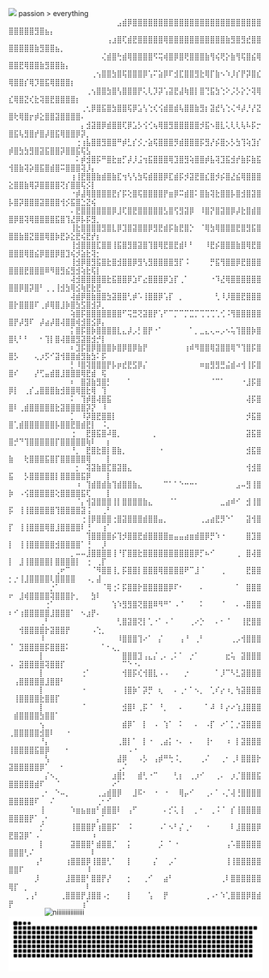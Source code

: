 
![](https://komarev.com/ghpvc/?username=Namiii135&color=grey)
passion > everything
⠀⠀⠀⠀⠀⠀⠀⠀⠀⠀⠀⠀⠀⠀⠀⠀⠀⠀⠀⠀⠀⣠⣾⡿⣿⣿⣿⣿⣿⣿⣿⣿⣿⣿⣿⣿⣿⣿⣿⣿⣿⣿⣿⣿⣿⣿⣿⣿⣿⣿⣿⣿⣿⣿⣻⣿⣦⡄⠀⠀⠀⠀⠀⠀⠀⠀⠀⠀⠀⠀⠀⠀⠀⠀⠀
⠀⠀⠀⠀⠀⠀⠀⠀⠀⠀⠀⠀⠀⠀⠀⠀⠀⠀⠀⢠⣰⣿⢏⣾⣟⣿⣿⣿⣿⣿⢿⣿⣿⣿⣿⣿⣿⣿⣿⣿⣿⣿⣷⣻⣿⣻⣞⣿⣿⣿⣿⣿⣿⣿⣷⣻⣿⣿⣦⡀⠀⠀⠀⠀⠀⠀⠀⠀⠀⠀⠀⠀⠀⠀⠀
⠀⠀⠀⠀⠀⠀⠀⠀⠀⠀⠀⠀⠀⠀⠀⠀⠀⠀⢌⣾⣿⢓⣾⢿⣿⣿⣿⣿⠫⢭⢾⣿⡿⣿⢟⣿⣿⣿⣷⢻⢮⢟⡕⣷⢻⢯⣿⣮⢿⣿⣿⣟⢿⣿⣿⣷⣻⣿⣿⣷⡄⠀⠀⠀⠀⠀⠀⠀⠀⠀⠀⠀⠀⠀⠀
⠀⠀⠀⠀⠀⠀⠀⠀⠀⠀⠀⠀⠀⠀⠀⠀⢀⢢⣿⣿⣳⣿⢯⣿⣿⣿⡿⢡⠍⣵⡿⠏⣺⣏⣿⣿⣻⣗⢿⡏⣷⠢⠱⡸⡎⡟⡽⣿⣎⢿⣿⣿⡎⢿⡹⣿⣯⢿⣿⣿⣿⡆⠀⠀⠀⠀⠀⠀⠀⠀⠀⠀⠀⠀⠀
⠀⠀⠀⠀⠀⠀⠀⠀⠀⠀⠀⠀⠀⠀⠀⢀⢢⣿⣿⣳⣿⢣⣿⣿⣿⡟⢅⢇⡹⡽⢡⣽⣟⣼⢷⣿⡇⣿⢙⣯⣳⢑⠕⡨⡣⡕⡑⢽⢿⣎⢿⣿⣝⢎⣗⢽⣿⣟⣿⣿⣿⣿⡆⠀⠀⠀⠀⠀⠀⠀⠀⠀⠀⠀⠀
⠀⠀⠀⠀⠀⠀⠀⠀⠀⠀⠀⠀⠀⠀⢀⢂⡿⣿⣯⣿⣳⣿⣿⢯⡿⣡⢣⢑⢎⢪⣾⣿⣾⢧⣿⣿⣷⣻⡆⣽⣞⢣⢑⢌⠺⡼⡘⡜⣝⣿⢗⢿⣿⡖⡾⣕⣿⣿⣽⣿⣿⣿⣿⠄⠀⠀⠀⠀⠀⠀⠀⠀⠀⠀⠀
⠀⠀⠀⠀⠀⠀⠀⠀⠀⠀⠀⠀⠀⠀⡄⣺⣽⣿⡿⣾⣿⣿⢏⡿⣡⡣⢪⢊⢦⢿⣿⣻⣿⣿⣿⣿⣿⡺⣯⠢⣿⣇⢅⢇⢇⢧⠧⡯⡒⣿⣯⢧⣻⣿⡞⣿⡼⣿⣯⢿⣿⣿⡿⡽⡀⠀⠀⠀⠀⠀⠀⠀⠀⠀⠀
⠀⠀⠀⠀⠀⠀⠀⠀⠀⠀⠀⠀⠀⢐⢰⣧⣿⣿⣻⣿⣿⠛⡾⣃⡎⡪⡐⣵⢯⣿⣿⣿⡻⣾⣿⣿⣿⡯⣻⡜⡮⣿⡢⡣⣳⢹⢵⣹⡎⡾⣿⣳⣳⣻⣿⣽⣯⣿⣿⡽⣿⣿⣯⢯⣣⠀⠀⠀⠀⠀⠀⠀⠀⠀⠀
⠀⠀⠀⠀⠀⠀⠀⠀⠀⠀⠀⠀⠀⠅⡾⣺⣿⡯⠛⣿⣗⣶⡋⡼⡸⣨⢲⣯⣿⣿⣿⢿⣹⣿⣻⢵⣿⣿⡾⣧⢽⣹⣯⣺⡞⣷⡯⣷⣯⢺⣿⣷⢽⡵⣿⣯⣿⣾⣿⠭⣿⣿⣿⢽⡸⡄⠀⠀⠀⠀⠀⠀⠀⠀⠀
⠀⠀⠀⠀⠀⠀⠀⠀⠀⠀⠀⠀⢰⢸⣟⣿⣿⣷⣾⣿⣷⣏⢲⢣⢣⣳⢯⣾⣿⣿⡿⣏⣾⡯⡺⣽⣟⣿⣎⣿⡺⡮⣿⣜⣮⢿⣿⣿⣿⣕⣿⣿⣷⢿⡽⣿⣿⣿⣿⢝⡎⣿⣿⢯⡪⡇⠀⠀⠀⠀⠀⠀⠀⠀⠀
⠀⠀⠀⠀⠀⠀⠀⠀⠀⠀⠀⠀⠐⡾⣼⢿⣿⣿⣿⣿⣟⡎⡯⢕⣿⢯⣿⣿⣿⣿⡟⣶⡿⠭⣾⣿⠅⣿⣷⢽⣗⣿⣿⡧⣿⣺⣿⣽⣿⡧⣿⡽⣿⣿⣿⣽⣿⣿⣿⢺⡪⣯⣿⣑⣝⢮⠀⠀⠀⠀⠀⠀⠀⠀⠀
⠀⠀⠀⠀⠀⠀⠀⠀⠀⠀⠀⠀⠄⣟⣿⣿⣿⣿⣿⣿⡿⣸⢏⣿⣟⣿⣿⣿⣿⣿⣣⣿⢫⣻⣽⡿⠀⠸⣿⡝⣿⣽⣿⡿⡼⣗⣿⣾⣿⣿⡿⣿⢽⢿⣿⣿⣿⣿⣯⣿⢹⣜⡿⡧⡯⣻⡀⠀⠀⠀⠀⠀⠀⠀⠀
⠀⠀⠀⠀⠀⠀⠀⠀⠀⠀⠀⠀⢸⣗⣿⣿⣿⣿⣻⣿⣇⡿⣹⣿⣽⣿⣿⡿⣻⣟⣾⡯⣷⣟⣿⡑⠀⠈⢿⣳⢿⣿⣿⣿⣟⣿⣻⣯⣿⣿⣿⣷⣿⣝⣿⣿⢿⣿⡷⣟⡵⣕⣟⢮⣟⡞⡆⠀⠀⠀⠀⠀⠀⠀⠀
⠀⠀⠀⠀⠀⠀⠀⠀⠀⠀⠀⠀⢸⣺⣿⣿⣿⣏⣿⣿⢸⣯⣿⣻⣿⣽⣿⢹⣿⢿⣟⣿⣟⣾⠇⠃⠀⠀⠸⣟⡮⣿⣿⣿⣷⣿⢿⣟⣿⣿⣿⣿⢿⣿⣮⡿⣿⣿⡿⣿⣹⢮⡺⣵⣗⢽⡂⠀⠀⠀⠀⠀⠀⠀⠀
⠀⠀⠀⠀⠀⠀⠀⠀⠀⠀⠀⠀⢸⣺⡿⣿⣻⣯⣿⣗⣿⣺⣿⣿⡿⣻⢣⣻⣿⣿⣿⣿⣻⡏⠨⠀⠀⠀⠀⡛⣯⢻⣿⣿⡿⣟⣿⣿⣿⣿⣿⣿⣟⣿⣿⣿⠿⠻⣿⣻⣮⣻⣺⢵⣗⢯⡇⠀⠀⠀⠀⠀⠀⠀⠀
⠀⠀⠀⠀⠀⠀⠀⠀⠀⠀⠀⠀⢼⣺⣿⣿⣿⣿⣿⣗⣯⣿⣿⡿⣱⠏⣔⣿⣿⣿⡿⣱⡏⢀⠁⠀⠀⠀⠀⠐⠹⣜⢿⣿⣿⣿⣿⣿⣿⣿⣿⡿⣿⡽⣿⠃⢀⢀⢸⣺⣳⢿⣪⢷⣟⣗⣟⠀⠀⠀⠀⠀⠀⠀⠀
⠀⠀⠀⠀⠀⠀⠀⠀⠀⠀⠀⠀⢼⣾⡿⣿⣷⣿⣿⣳⣽⣿⣿⢃⡾⠡⢸⣿⣿⡿⢡⡏⠀⡀⠀⠀⠀⠀⠀⠀⢃⠸⡸⣿⣿⣟⣿⣿⣿⣿⡗⣿⣿⣿⠏⢀⡾⢿⣿⣸⡷⣿⣳⣫⣿⣺⡽⡀⠀⠀⠀⠀⠀⠀⠀
⠀⠀⠀⠀⠀⠀⠀⠀⠀⠀⠀⠀⢵⣿⡯⣿⣿⣿⣿⣿⣿⣿⠋⢭⣛⢝⣽⣿⡟⢡⠋⠉⡉⠉⡉⣉⡉⢉⢉⢉⢁⢊⠨⢻⣿⣿⣿⣿⣿⣿⡟⡼⣻⠏⠀⡼⣴⡼⣿⢼⣿⣿⢾⣺⣿⣪⡿⡄⠀⠀⠀⠀⠀⠀⠀
⠀⠀⠀⠀⠀⠀⠀⠀⠀⠀⠀⠀⡅⣿⡯⣿⡷⣿⣿⣿⣿⣇⣄⡼⡠⡃⣿⡟⠐⠁⠀⠀⠀⠀⠀⠁⡀⣀⣄⢄⠤⡠⠢⢥⢹⣿⣿⡷⣿⣿⢇⠃⠃⠀⠀⠂⢹⡇⣿⢼⣿⣿⣻⣽⣿⣺⡚⡇⠀⠀⠀⠀⠀⠀⠀
⠀⠀⠀⠀⠀⠀⠀⠀⠀⠀⠀⠀⠆⣹⡯⣿⡿⣿⣿⣿⡷⣿⡿⣿⡿⣷⡟⠀⠀⠀⠀⠀⠀⠀⢰⠾⠻⣿⣿⢿⣽⣿⣿⢿⠙⢹⣿⡯⣿⣿⡣⠀⠀⠀⢄⡰⡫⠊⣽⢺⣿⣿⣾⣻⣷⣳⠅⡯⠀⠀⠀⠀⠀⠀⠀
⠀⠀⠀⠀⠀⠀⠀⠀⠀⠀⠀⠀⡃⠸⣿⢽⣿⣿⣿⡟⡧⡶⣞⣟⣫⡿⡌⠀⠀⠀⠀⠀⠀⠀⠀⠀⠀⠶⣶⣻⣻⣛⣬⣾⠴⢺⢸⡯⣿⣿⠎⠀⠀⠀⡜⢋⣤⣾⣿⣸⣿⣿⣿⢿⣟⣾⠀⢯⠀⠀⠀⠀⠀⠀⠀
⠀⠀⠀⠀⠀⠀⠀⠀⠀⠀⠀⠀⠆⠀⣿⣽⣷⣻⣿⡃⠀⠀⠀⠁⠀⠀⠀⠀⠀⠀⠀⠀⠀⠀⠀⠀⠀⠀⠀⠈⠉⠁⠀⠀⠀⠐⣸⡯⣿⡿⡇⠀⢀⡎⣠⣿⣿⣿⣷⣺⣿⣿⢿⣿⣗⢿⠀⢹⠀⠀⠀⠀⠀⠀⠀
⠀⠀⠀⠀⠀⠀⠀⠀⠀⠀⠀⠀⠅⠀⢹⡾⣿⢼⣿⣯⠀⠀⠀⠀⠀⠀⠀⠀⠀⠀⠀⠀⠀⠀⠀⠀⠀⠀⠀⠀⠀⠀⠀⠀⠀⠀⢼⡯⣿⣿⠇⢀⣾⣿⣿⣿⣿⣿⣗⣽⣿⣿⣿⣿⡽⡝⠀⠸⠀⠀⠀⠀⠀⠀⠀
⠀⠀⠀⠀⠀⠀⠀⠀⠀⠀⠀⠀⡁⠀⠸⡽⣿⣟⣿⣿⡇⠀⠀⠀⠀⠀⠀⠀⠀⠀⠀⠀⠀⠀⠀⠀⠀⠀⠀⠀⠀⠀⠀⠀⠀⠀⡺⣯⣿⣿⢁⣾⣿⣿⣿⣿⣿⣿⡧⣿⣿⣟⣿⣾⣟⡇⠀⠨⡀⠀⠀⠀⠀⠀⠀
⠀⠀⠀⠀⠀⠀⠀⠀⠀⠀⠀⠀⢐⠀⠀⣟⣿⣯⣿⠼⣿⡀⠀⠀⠀⠀⠀⠀⡀⠀⠀⠀⠀⠀⠀⠀⠀⠀⠀⠀⠀⠀⠀⠀⠀⠀⣽⣯⣿⣿⡚⠙⢹⣿⣿⣿⣿⣿⡏⣿⣿⣿⣿⣿⢷⠇⠀⠀⡆⠀⠀⠀⠀⠀⠀
⠀⠀⠀⠀⠀⠀⠀⠀⠀⠀⠀⠀⠘⡀⠀⣟⣿⣗⣿⡇⣿⣷⡀⠀⠀⠀⠀⠀⠀⠐⠀⠀⠀⠀⠀⠀⠀⠀⠀⠀⠀⠀⠀⠀⠀⠀⣺⣯⣿⣷⠀⠀⢗⣿⣿⣿⣯⣿⡏⣿⣿⣿⣿⣿⢿⠀⠀⠀⡇⠀⠀⠀⠀⠀⠀
⠀⠀⠀⠀⠀⠀⠀⠀⠀⠀⠀⠀⠀⡂⠀⢽⣽⣷⣿⣏⣿⣽⣿⣄⠀⠀⠀⠀⠀⠀⠀⠀⠀⠀⠀⠀⠀⠀⠀⠀⠀⠀⠀⠀⠀⠀⢺⣺⣿⣯⠀⠀⡣⣿⣿⣿⣿⣿⡇⣿⣿⣿⣿⣯⡿⠀⠀⠀⡇⠀⠀⠀⠀⠀⠀
⠀⠀⠀⠀⠀⠀⠀⠀⠀⠀⠀⠀⠀⠰⠀⢹⣾⣿⣾⣷⢹⣾⣿⣿⣷⣄⠀⠀⠀⠀⠉⠁⠁⠑⠒⠒⠂⠀⠀⠀⠀⠀⠀⠀⣠⠤⣻⢸⣿⡷⠀⠠⢪⣿⣿⣿⣿⣿⢕⣿⣿⣿⣿⣯⢏⠀⠀⠀⡇⠀⠀⠀⠀⠀⠀
⠀⠀⠀⠀⠀⠀⠀⠀⠀⠀⠀⠀⠀⠈⡄⢺⣽⣿⣿⣿⢸⡇⣿⣿⣿⣿⣷⣄⠀⠀⠀⠈⠁⠀⠀⠀⠀⠀⠀⠀⠀⣀⣴⠾⠊⠀⣺⢸⣿⡯⠀⢸⢸⣿⣿⣿⣿⣿⢹⣿⣿⣿⣿⣽⢨⠀⠀⢀⠃⠀⠀⠀⠀⠀⠀
⠀⠀⠀⠀⠀⠀⠀⠀⠀⠀⠀⠀⠀⠀⢐⢸⡿⣿⣿⣿⢐⣿⣽⣿⣿⣿⣾⣿⣿⣤⡀⠀⠀⠀⠀⠀⠀⢀⣠⣴⣟⡻⠑⠁⠀⠀⣽⢺⣿⡏⠀⢸⢸⣿⣿⣿⢿⣿⣸⣿⣿⣿⣿⠇⢘⠀⠀⢰⠁⠀⠀⠀⠀⠀⠀
⠀⠀⠀⠀⠀⠀⠀⠀⠀⠀⠀⠀⠀⠀⠀⢹⣿⣿⣿⣿⡮⢹⡺⣿⣿⣟⣾⣿⣿⣿⣿⣶⣤⣤⣴⣶⣾⣿⡿⡛⠱⠐⠀⠀⠀⠀⣿⣹⣿⡇⠀⢸⢸⣿⣿⣿⣿⣿⣺⣿⣿⣿⣿⠁⢘⠀⠀⡸⠀⠀⠀⠀⠀⠀⠀
⠀⠀⠀⠀⠀⠀⠀⠀⠀⠀⠀⠀⡀⠤⠤⣸⣿⣿⣿⣿⢸⠘⡏⣿⣿⣗⣿⣿⣿⣿⣿⣿⣿⣿⣿⣿⡿⡋⠦⠊⠀⠀⠀⠀⢀⠀⣿⢼⣿⡇⠀⣸⢸⣿⣿⣿⣿⡇⣿⣿⣿⣿⡇⠀⢐⠀⢀⡏⠀⠀⠀⠀⠀⠀⠀
⠀⠀⠀⠀⠀⠀⠀⠀⠀⢀⠖⠉⠀⠀⠀⠀⠈⠻⣿⣿⢸⡀⡯⣿⣿⡇⣿⣿⣿⢿⣿⣿⣿⣿⠟⠉⣸⠈⠀⠀⠀⢀⠀⠀⠀⠀⣟⣿⣿⡂⡐⢸⣸⣿⣿⣿⣿⢇⣿⣿⣿⣿⠀⠀⠠⡀⣼⠀⠀⠀⠀⠀⠀⠀⠀
⠀⠀⠀⠀⠀⠀⠀⠀⡐⠁⠀⠀⠀⠀⠀⠀⠀⠀⠈⢿⢐⠅⡯⣿⣿⡗⣿⣿⣿⣿⣿⡿⠏⠂⠀⠀⠀⠄⠀⠀⠀⠀⠀⠀⠁⠀⣿⣿⣿⠖⠀⣸⢾⣿⣿⣿⣿⢽⣿⣿⣿⡗⡀⠀⠀⣳⠇⠀⠀⠀⠀⠀⠀⠀⠀
⠀⠀⠀⠀⠀⠀⠀⢐⠁⠀⠀⠀⠀⠀⠀⠀⠀⠀⠀⠀⢱⠱⣻⣻⣿⢝⣿⣿⠿⠻⠛⠁⠠⠈⠀⠀⠀⠅⠀⠀⠀⠈⠀⠀⠄⠠⣿⣿⣿⠆⠊⢰⣿⣿⣿⣿⣿⣸⣿⣿⣿⠁⠀⠢⣰⡟⠄⠀⠀⠀⠀⠀⠀⠀⠀
⠀⠀⠀⠀⠀⠀⢀⠃⠀⠀⠀⠀⠀⠀⠀⠀⠀⠀⠀⠀⠀⢃⣿⣽⣿⢝⡇⢁⠐⠁⠠⠈⠀⠀⠀⢀⠔⡑⠀⠀⠄⠂⠈⠀⠀⢸⣟⣿⣿⠀⠀⢺⣿⣿⣿⣿⡗⣽⣿⣿⡟⠀⠀⠀⠀⠠⢑⡀⠀⠀⠀⠀⠀⠀⠀
⠀⠀⠀⠀⠀⠀⠸⠀⠀⠀⠀⠀⠀⠀⠀⠀⠀⠀⠀⠀⠀⠸⣿⣿⣿⢹⠔⠁⠀⡌⠀⠀⠀⢠⠘⠀⢀⠃⠀⠀⠀⠀⠀⢀⡠⢺⣿⣿⣿⠈⠀⣹⣿⣿⣿⣿⡯⣿⣿⣿⠅⠀⠀⠀⠀⠀⠀⠁⠂⢄⡀⠀⠀⠀⠀
⠀⠀⠀⠀⠀⠀⡇⠀⠀⠀⠀⠀⠀⠀⠀⠀⠀⠀⠀⠀⠀⠀⣿⣿⣿⣹⢠⣄⡌⢀⠄⢀⠅⠁⠀⡐⠁⠀⠀⠀⠀⠀⣖⢥⠀⣽⣿⣿⣿⠠⠀⣽⣿⣿⣿⣿⢽⣿⣿⡏⠀⠀⠀⠀⠀⠀⠀⠀⠀⠀⠀⠉⠑⠐⠄
⠀⠀⠀⠀⠀⠀⡇⠀⠀⠀⠀⠀⠀⠀⢐⠁⠀⠀⠀⠀⠀⠀⢺⣿⡯⢎⢺⣿⣇⠠⠠⠀⠀⠀⡐⠀⠀⠀⠀⠀⠁⡸⠉⠣⣃⣽⣿⣿⣿⠀⢠⣿⣿⣿⣿⣿⣸⣿⣿⠃⠀⠀⠀⠀⠀⠀⠀⠀⠀⠀⠀⠀⠀⠀⠀
⠀⠀⠀⠀⠀⠀⡇⠀⠀⠀⠀⠀⠀⠀⠐⠀⠀⠀⠀⠀⠀⠀⢸⣿⡷⠁⡽⡛⠀⢆⠀⠀⠄⢀⠂⠁⠢⡀⠀⢁⠎⡔⠰⡀⢳⣽⣿⣿⣿⠀⢸⣿⣿⣿⣿⣗⣿⣿⡏⠀⠀⠀⠀⠀⠀⠀⠀⠀⠀⠀⠀⠀⠀⠀⠀
⠀⠀⠀⠀⠀⠀⡇⠀⠀⠀⠀⠀⠀⠀⠈⠀⠀⠀⠀⠀⠀⠀⣺⣿⠇⢀⡯⠈⠀⠘⡀⠀⠀⠄⠀⠀⠀⠀⠁⠼⠀⠇⡔⠔⢱⣸⣿⣿⣿⠀⣾⣿⣿⣿⣿⣳⣿⣿⠁⠀⠀⠀⠀⠀⠀⠀⠀⠀⠀⠀⠀⠀⠀⠀⠀
⠀⠀⠀⠀⠀⠀⢢⠀⠀⠀⠀⠀⠀⠀⠀⠀⠀⠀⠀⠀⠀⠀⣾⡿⠁⠀⡇⠀⠠⠀⢱⠁⠀⠅⠀⠀⠄⠀⠠⡏⠀⠔⠁⡁⡐⣽⣿⣿⣿⢀⣿⣿⣿⣿⣿⣺⣿⠇⠀⠀⠐⠀⠀⠀⠀⠀⠀⠀⠀⠀⠀⠀⠀⠀⠀
⠀⠀⠀⠀⠀⠀⠘⡄⠀⠀⠀⠀⠀⠀⠀⠀⠀⠀⠀⠀⠀⢀⣿⡇⠁⠀⡇⠐⠀⢀⣴⡅⠐⠄⠀⠄⠀⠀⢸⠂⠀⠀⠰⠀⡇⣽⣿⣿⣿⢸⣿⣿⣿⣿⣯⣿⡿⠀⠀⠀⠂⠀⠀⠀⠀⠀⠀⠀⠀⠀⠀⠀⠠⠐⠀
⠀⠀⠀⠀⠀⠀⠀⢣⠀⠀⠀⠀⠀⠀⠀⠀⠀⠀⠀⠀⠀⣼⡿⠀⠀⠠⡣⠀⢠⡾⠛⢓⠨⡀⠀⠀⠀⢀⠌⠀⠀⢀⠂⢀⠇⣿⣿⣿⡗⣽⣿⣿⣿⣿⣿⡿⠁⠀⠀⠂⠀⠀⠀⠀⠀⠀⠀⠀⠀⠀⢀⠌⠀⠀⠀
⠀⠀⠀⠀⠀⠀⠀⡌⠢⡀⠀⠀⠀⠀⠀⠀⠀⠀⠀⠀⣰⣿⡃⠀⠀⣾⢃⠐⠉⠀⠀⠀⢃⡆⠀⢀⡰⠊⠀⠀⢀⠄⠀⡰⡈⣿⣿⣿⣯⣿⣿⣿⣿⣿⣾⠏⠀⠀⠈⠀⠀⠀⠀⠀⠀⠀⠀⠀⠀⠔⠁⠀⠀⠀⠀
⠀⠀⠀⠀⠀⠀⢀⠂⠀⠑⠤⡀⠀⠀⠀⠀⠀⢀⣠⣾⣿⡿⠀⠀⣸⠯⠂⠀⠐⠀⠐⠀⠀⢿⡤⠊⠀⠀⢀⠄⠁⠠⡈⢼⢘⣿⣿⣿⣿⣿⣿⣿⣿⣿⠏⠀⠀⠌⠀⠀⠀⠀⠀⠀⠀⠀⢀⠂⠊⠀⠀⠀⠀⠀⠀
⠀⠀⠀⠀⠀⠀⢸⠀⠀⠀⠀⠀⠱⣶⣦⣶⣶⠃⣾⣿⣿⠇⠀⢠⠋⠀⠀⠀⠀⠀⠄⡊⢅⢸⠀⠀⡀⠂⠀⢀⠨⠈⠀⡎⢸⣿⣿⣿⣿⣿⣿⣿⣿⡟⠁⢀⠂⠀⠀⠀⠀⠀⠀⠀⠀⠀⡄⠁⠀⠀⠀⠀⠀⠀⠀
⠀⠀⠀⠀⠀⠀⡊⠀⠀⠀⠀⠀⢸⣿⣿⣿⡟⢰⣿⣿⡯⠁⠀⠨⠀⠀⠀⠀⠀⠠⠁⠢⠃⡌⢀⠂⠀⠀⠐⠀⠀⠀⠀⠇⣸⣿⣿⣿⡿⣟⣿⣽⡿⠁⠠⠀⠀⠀⠀⠀⠀⠀⠀⠀⠀⠰⠀⠀⠀⠀⠀⠀⠀⠀⠀
⠀⠀⠀⠀⠀⠀⡇⠀⠀⠀⠀⠀⣽⣿⣿⣿⠃⣾⣿⣿⡈⠀⠀⡅⠀⠀⠀⠀⠀⡨⠀⠁⠐⠀⠀⠀⠀⠀⠀⠀⠀⠀⢠⠡⣿⣿⣿⣿⣿⣿⣿⣿⢃⠌⠀⠀⠀⠀⠀⠀⠀⠀⠀⠀⠀⠇⠀⠀⠀⠀⠀⠀⠀⠀⠀
⠀⠀⠀⠀⠀⢠⠃⠀⠀⠀⠀⢰⣿⣿⣿⡿⢸⣿⣿⢃⠁⠀⠀⡇⠀⠀⠀⠀⡌⠀⠀⡠⠁⠀⠀⠀⠀⠀⠀⠀⠀⠀⢸⢸⣿⣿⣿⣿⣿⣿⣿⠏⠀⠀⠀⠀⠀⠀⠀⠀⠀⠀⠀⠀⠸⠀⠀⠀⠀⠀⠀⠀⠀⠀⠀
⠀⠀⠀⠀⠀⡸⠀⠀⠀⠀⠀⣸⣿⣿⣿⠃⣿⣿⡟⡜⠀⠀⠀⡂⠀⠀⢀⠊⠀⠀⣴⠃⠀⠀⠀⠀⠀⠀⠀⠀⠀⢀⠇⣿⣿⣿⣿⣿⣿⢿⡏⠀⡀⠀⠀⠀⠀⠀⠀⠀⠀⠀⠀⠀⠇⠀⠀⠀⠀⠀⠀⠀⠀⠀⠀
⠀⠀⠀⢀⢠⠃⠀⠀⠀⠀⢀⣿⣿⣿⡟⣸⣿⣿⠠⡂⠀⠀⠀⡇⠀⠀⠀⢡⠀⠀⡟⠀⠀⠀⠀⠀⠀⠀⢀⠠⠂⠱⢁⣿⣿⣿⡿⣿⣾⡟⠀⠀⠀⠀⠀⠀⠀⠀⠀⠀⠀⠀⠀⢰⠁⠀⠀⠀⠀⠀⠀⠀⠀⠀⠀⠀⠀⠀⠀⠀⠀⠀⠀⠀⠀⠀⠀⠀⠀⠀⠀
⠀⠀⠀⠀⠀ ⠀⠀⠀⠀⠀⠀⠀<img src="output-onlinegiftools.gif" alt="niiiiiiiiiiiiiiii" width="60" height="90" margin-left= "509px"/>⠀⠀
⠀⠀⠀<picture>
  <source media="(prefers-color-scheme: dark)" srcset="https://raw.githubusercontent.com/Namiii135/Namiii135/output/github-snake-dark.svg" />
  <source media="(prefers-color-scheme: light)" srcset="https://raw.githubusercontent.com/Namiii135/Namiii135/output/github-snake.svg" />
  <img alt="github-snake" src="https://raw.githubusercontent.com/Namiii135/Namiii135/output/github-snake.svg" />
</picture>
